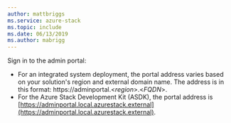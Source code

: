 ```yaml
---
author: mattbriggs
ms.service: azure-stack 
ms.topic: include
ms.date: 06/13/2019
ms.author: mabrigg
---
```


Sign in to the admin portal:
- For an integrated system deployment, the portal address varies based on your solution's region and external domain name. The address is in this format: https://adminportal.&lt;*region*&gt;.&lt;*FQDN*&gt;.
- For the Azure Stack Development Kit (ASDK), the portal address is [https://adminportal.local.azurestack.external](https://adminportal.local.azurestack.external).